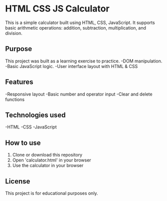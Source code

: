 # HTML CSS JS Calculator
This is a simple calculator built using HTML, CSS, JavaScript. It supports basic arithmetic operations: addition, subtraction, multiplication, and division.

## Purpose
This project was built as a learning exercise to practice.
-DOM manipulation.
-Basic JavaScript logic.
-User interface layout with HTML & CSS

## Features
-Responsive layout
-Basic number and operator input
-Clear and delete functions

## Technologies used
-HTML
-CSS
-JavaScript

## How to use 
1. Clone or download this repository
2. Open 'calculator.html' in your browser
3. Use the calculator in your browser

## License
This project is for educational purposes only.
